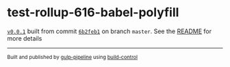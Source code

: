 # test-rollup-616-babel-polyfill

[`v0.0.1`](../../releases/tag/v0.0.1) built from commit [`6b2feb1`](../../commit/6b2feb103f6a51f6a09f2188d1b02a89fef2a8fd) on branch `master`. See the [README](../..) for more details

---
<sup>Built and published by [gulp-pipeline](https://github.com/alienfast/gulp-pipeline) using [build-control](https://github.com/alienfast/build-control)</sup>
